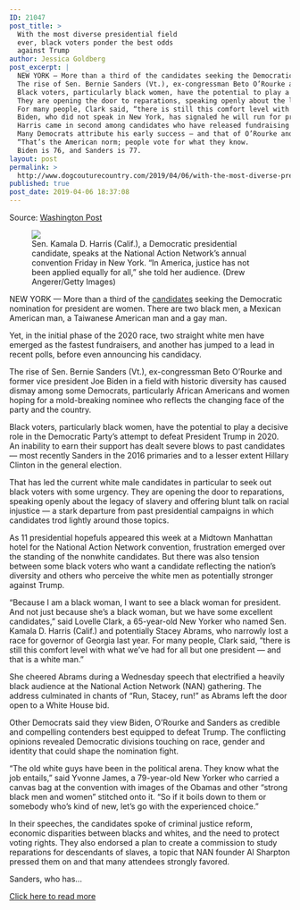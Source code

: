 ```yaml
---
ID: 21047
post_title: >
  With the most diverse presidential field
  ever, black voters ponder the best odds
  against Trump
author: Jessica Goldberg
post_excerpt: |
  NEW YORK — More than a third of the candidates seeking the Democratic nomination for president are women.
  The rise of Sen. Bernie Sanders (Vt.), ex-congressman Beto O’Rourke and former vice president Joe Biden in a field with historic diversity has caused dismay among some Democrats, particularly African Americans and women hoping for a mold-breaking nominee who reflects the changing face of the party and the country.
  Black voters, particularly black women, have the potential to play a decisive role in the Democratic Party’s attempt to defeat President Trump in 2020.
  They are opening the door to reparations, speaking openly about the legacy of slavery and offering blunt talk on racial injustice — a stark departure from past presidential campaigns in which candidates trod lightly around those topics.
  For many people, Clark said, “there is still this comfort level with what we’ve had for all but one president — and that is a white man.” She cheered Abrams during a Wednesday speech that electrified a heavily black audience at the National Action Network (NAN) gathering.
  Biden, who did not speak in New York, has signaled he will run for president but has not announced a decision.
  Harris came in second among candidates who have released fundraising tallies so far, raising $12 million over a longer period than either O’Rourke or Sanders was in the race.
  Many Democrats attribute his early success — and that of O’Rourke and Sanders — to establishing a national following in previous campaigns, but they said that’s no guarantee of victory this time.
  “That’s the American norm; people vote for what they know.
  Biden is 76, and Sanders is 77.
layout: post
permalink: >
  http://www.dogcouturecountry.com/2019/04/06/with-the-most-diverse-presidential-field-ever-black-voters-ponder-the-best-odds-against-trump/
published: true
post_date: 2019-04-06 18:37:08
---
```

<p class="article-info-author-source"> <span>Source: <a href="https://www.washingtonpost.com/politics/with-the-most-diverse-presidential-field-ever-black-voters-ponder-the-best-odds-against-trump/2019/04/05/382043ac-572a-11e9-9136-f8e636f1f6df_story.html?noredirect=on" target="_blank">Washington Post</a></span> </p> <figure><img data-hi-res-src="https://www.washingtonpost.com/resizer/mPuCo-VakVJEITfLeRRmDcZscfk=/1484x0/arc-anglerfish-washpost-prod-washpost.s3.amazonaws.com/public/MRPTXZSX3QI6TDXT7PKBULHE2U.jpg" sizes="(min-width: 768px) 50vw, 100vw" src="https://www.washingtonpost.com/resizer/mPuCo-VakVJEITfLeRRmDcZscfk=/1484x0/arc-anglerfish-washpost-prod-washpost.s3.amazonaws.com/public/MRPTXZSX3QI6TDXT7PKBULHE2U.jpg" srcset="https://www.washingtonpost.com/resizer/kFGFUBT4Wpq0yS8fksjzpOaU2NQ=/480x0/arc-anglerfish-washpost-prod-washpost.s3.amazonaws.com/public/MRPTXZSX3QI6TDXT7PKBULHE2U.jpg 480w,https://www.washingtonpost.com/resizer/mPuCo-VakVJEITfLeRRmDcZscfk=/1484x0/arc-anglerfish-washpost-prod-washpost.s3.amazonaws.com/public/MRPTXZSX3QI6TDXT7PKBULHE2U.jpg 1484w">
<figcaption>Sen. Kamala D. Harris (Calif.), a Democratic presidential candidate, speaks at the National Action Network’s annual convention Friday in New York. “In America, justice has not been applied equally for all,” she told her audience. (Drew Angerer/Getty Images)</figcaption>
</figure>
<p>NEW YORK — More than a third of the <a href="https://www.washingtonpost.com/graphics/2018/politics/2020-presidential-hopefuls/?utm_term=.8583149daa98">candidates</a> seeking the Democratic nomination for president are women. There are two black men, a Mexican American man, a Taiwanese American man and a gay man.</p>
<p>Yet, in the initial phase of the 2020 race, two straight white men have emerged as the fastest fundraisers, and another has jumped to a lead in recent polls, before even announcing his candidacy.</p>
<p>The rise of Sen. Bernie Sanders (Vt.), ex-congressman Beto O’Rourke and former vice president Joe Biden in a field with historic diversity has caused dismay among some Democrats, particularly African Americans and women hoping for a mold-breaking nominee who reflects the changing face of the party and the country.</p>
<p>Black voters, particularly black women, have the potential to play a decisive role in the Democratic Party’s attempt to defeat President Trump in 2020. An inability to earn their support has dealt severe blows to past candidates — most recently Sanders in the 2016 primaries and to a lesser extent Hillary Clinton in the general election.</p>
<p>That has led the current white male candidates in particular to seek out black voters with some urgency. They are opening the door to reparations, speaking openly about the legacy of slavery and offering blunt talk on racial injustice — a stark departure from past presidential campaigns in which candidates trod lightly around those topics.</p>
<p>As 11 presidential hopefuls appeared this week at a Midtown Manhattan hotel for the National Action Network convention, frustration emerged over the standing of the nonwhite candidates. But there was also tension between some black voters who want a candidate reflecting the nation’s diversity and others who perceive the white men as potentially stronger against Trump.</p>
<p>“Because I am a black woman, I want to see a black woman for president. And not just because she’s a black woman, but we have some excellent candidates,” said Lovelle Clark, a 65-year-old New Yorker who named Sen. Kamala D. Harris (Calif.) and potentially Stacey Abrams, who narrowly lost a race for governor of Georgia last year. For many people, Clark said, “there is still this comfort level with what we’ve had for all but one president — and that is a white man.”</p>
<p>She cheered Abrams during a Wednesday speech that electrified a heavily black audience at the National Action Network (NAN) gathering. The address culminated in chants of “Run, Stacey, run!” as Abrams left the door open to a White House bid.</p>
<p>Other Democrats said they view Biden, O’Rourke and Sanders as credible and compelling contenders best equipped to defeat Trump. The conflicting opinions revealed Democratic divisions touching on race, gender and identity that could shape the nomination fight.</p>
<p>“The old white guys have been in the political arena. They know what the job entails,” said Yvonne James, a 79-year-old New Yorker who carried a canvas bag at the convention with images of the Obamas and other “strong black men and women” stitched onto it. “So if it boils down to them or somebody who’s kind of new, let’s go with the experienced choice.”</p>
<p>In their speeches, the candidates spoke of criminal justice reform, economic disparities between blacks and whites, and the need to protect voting rights. They also endorsed a plan to create a commission to study reparations for descendants of slaves, a topic that NAN founder Al Sharpton pressed them on and that many attendees strongly favored.</p>
<p>Sanders, who has...</p> <p class="article-info-more"> <a href="https://www.washingtonpost.com/politics/with-the-most-diverse-presidential-field-ever-black-voters-ponder-the-best-odds-against-trump/2019/04/05/382043ac-572a-11e9-9136-f8e636f1f6df_story.html?noredirect=on" target="_blank">Click here to read more</a> </p>